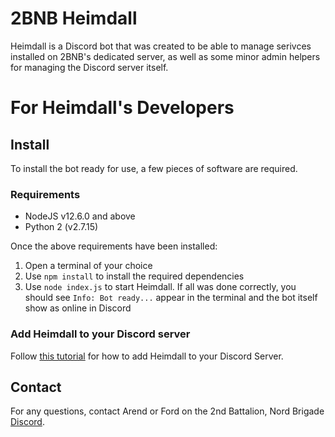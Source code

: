# 2BNB Heimdall
Heimdall is a Discord bot that was created to be able to manage serivces installed on 2BNB's dedicated server, as well as some minor admin helpers for managing the Discord server itself.

# For Heimdall's Developers
## Install
To install the bot ready for use, a few pieces of software are required.

### Requirements
- NodeJS v12.6.0 and above
- Python 2 (v2.7.15)

Once the above requirements have been installed:

1. Open a terminal of your choice
1. Use `npm install` to install the required dependencies
1. Use `node index.js` to start Heimdall. If all was done correctly, you should see `Info: Bot ready...` appear in the terminal and the bot itself show as online in Discord

### Add Heimdall to your Discord server
Follow [this tutorial](https://www.digitaltrends.com/gaming/how-to-make-a-discord-bot/) for how to add Heimdall to your Discord Server.

## Contact
For any questions, contact Arend or Ford on the 2nd Battalion, Nord Brigade [Discord](https://discord.gg/DRaWNyf).
